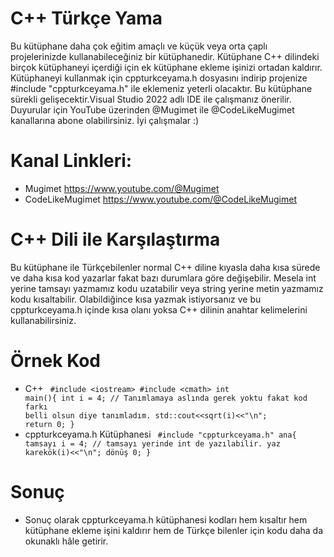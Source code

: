 # C++ Türkçe Yama
Bu kütüphane daha çok eğitim amaçlı ve küçük veya orta çaplı projelerinizde kullanabileceğiniz bir kütüphanedir. Kütüphane C++ dilindeki birçok kütüphaneyi içerdiği için ek kütüphane ekleme işinizi ortadan kaldırır. Kütüphaneyi kullanmak için cppturkceyama.h dosyasını indirip projenize #include "cppturkceyama.h" ile eklemeniz yeterli olacaktır. Bu kütüphane sürekli gelişecektir.Visual Studio 2022 adlı IDE ile çalışmanız önerilir. Duyurular için YouTube üzerinden @Mugimet ile @CodeLikeMugimet kanallarına abone olabilirsiniz. İyi çalışmalar :)
# Kanal Linkleri:
- Mugimet https://www.youtube.com/@Mugimet
- CodeLikeMugimet https://www.youtube.com/@CodeLikeMugimet
# C++ Dili ile Karşılaştırma
Bu kütüphane ile Türkçebilenler normal C++ diline kıyasla daha kısa sürede ve daha kısa kod yazarlar fakat bazı durumlara göre değişebilir. Mesela int yerine tamsayı yazmamız kodu uzatabilir veya string yerine metin yazmamız kodu kısaltabilir. Olabildiğince kısa yazmak istiyorsanız ve bu cppturkceyama.h içinde kısa olanı yoksa C++ dilinin anahtar kelimelerini kullanabilirsiniz.
# Örnek Kod
- C++
  <code>
  #include \<iostream\>
  #include \<cmath\>
  int main(){
  int i = 4; // Tanımlamaya aslında gerek yoktu fakat kod farkı belli olsun diye tanımladım.
  std::cout<<sqrt(i)<<"\n";
  return 0;
  }
  </code>
- cppturkceyama.h Kütüphanesi
  <code>
  #include "cppturkceyama.h"
  ana{
  tamsayı i = 4; // tamsayı yerinde int de yazılabilir.
  yaz karekök(i)<<"\n";
  dönüş 0;
  }
  </code>
# Sonuç
- Sonuç olarak cppturkceyama.h kütüphanesi kodları hem kısaltır hem kütüphane ekleme işini kaldırır hem de Türkçe bilenler için kodu daha da okunaklı hâle getirir.
